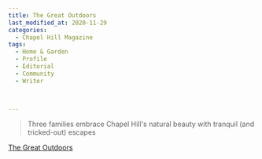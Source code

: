 ```yaml
---
title: The Great Outdoors
last_modified_at: 2020-11-29
categories:
  - Chapel Hill Magazine
tags:
  - Home & Garden
  - Profile
  - Editorial 
  - Community
  - Writer



---
```


> Three families embrace Chapel Hill's natural beauty with tranquil (and tricked-out) escapes

[The Great Outdoors](https://issuu.com/shannonmedia/docs/chmmj17issuu_/50)
